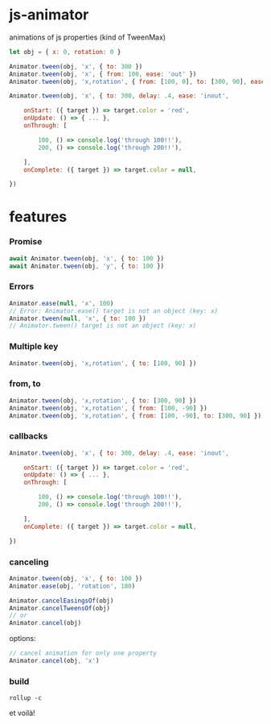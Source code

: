 # js-animator
animations of js properties (kind of TweenMax)

```javascript
let obj = { x: 0, rotation: 0 }

Animator.tween(obj, 'x', { to: 300 })
Animator.tween(obj, 'x', { from: 100, ease: 'out' })
Animator.tween(obj, 'x,rotation', { from: [100, 0], to: [300, 90], ease: 'out,3', delay: .5, duration: 2 })

Animator.tween(obj, 'x', { to: 300, delay: .4, ease: 'inout',

    onStart: ({ target }) => target.color = 'red',
    onUpdate: () => { ... },
    onThrough: [

        100, () => console.log('through 100!!'),
        200, () => console.log('through 200!!'),

    ],
    onComplete: ({ target }) => target.color = null,

})

```

# features

### Promise
```javascript
await Animator.tween(obj, 'x', { to: 100 })
await Animator.tween(obj, 'y', { to: 100 })
```

### Errors
```javascript
Animator.ease(null, 'x', 100)
// Error: Animator.ease() target is not an object (key: x)
Animator.tween(null, 'x', { to: 100 })
// Animator.tween() target is not an object (key: x)
```

### Multiple key
```javascript
Animator.tween(obj, 'x,rotation', { to: [100, 90] })
```

### from, to
```javascript
Animator.tween(obj, 'x,rotation', { to: [300, 90] })
Animator.tween(obj, 'x,rotation', { from: [100, -90] })
Animator.tween(obj, 'x,rotation', { from: [100, -90], to: [300, 90] })
```

### callbacks
```javascript
Animator.tween(obj, 'x', { to: 300, delay: .4, ease: 'inout',

    onStart: ({ target }) => target.color = 'red',
    onUpdate: () => { ... },
    onThrough: [

        100, () => console.log('through 100!!'),
        200, () => console.log('through 200!!'),

    ],
    onComplete: ({ target }) => target.color = null,

})
```

### canceling
```javascript
Animator.tween(obj, 'x', { to: 100 })
Animator.ease(obj, 'rotation', 180)

Animator.cancelEasingsOf(obj)
Animator.cancelTweensOf(obj)
// or
Animator.cancel(obj)
```

options:
```javascript
// cancel animation for only one property 
Animator.cancel(obj, 'x')
```




### build
```shell
rollup -c
```
et voilà!
